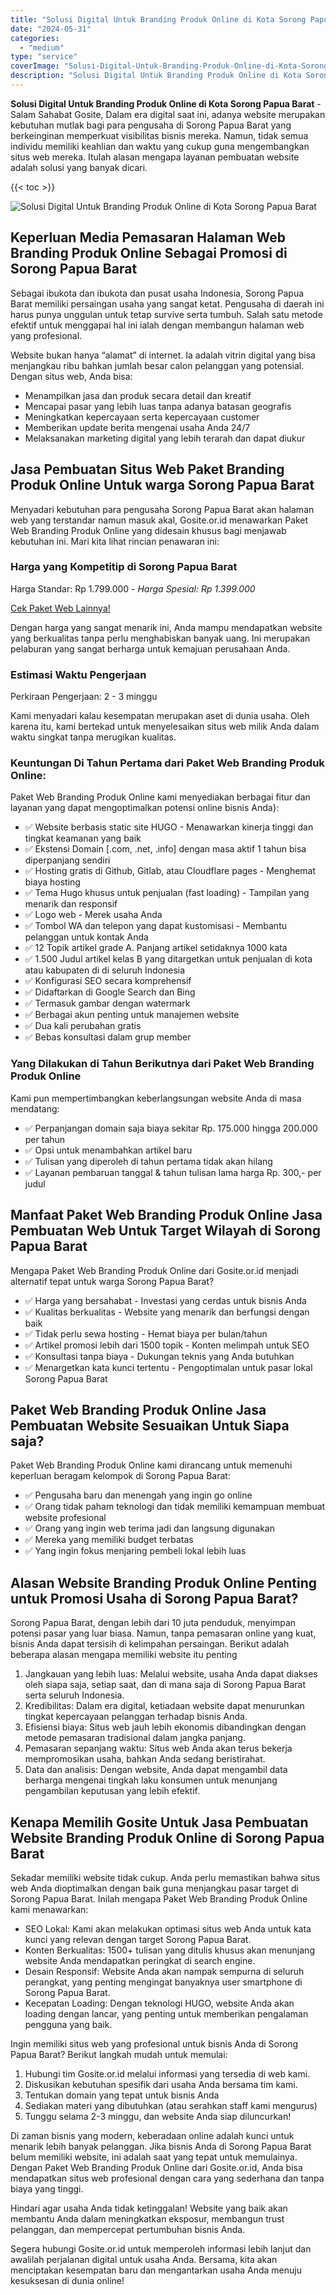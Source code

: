 ```yaml
---
title: "Solusi Digital Untuk Branding Produk Online di Kota Sorong Papua Barat"
date: "2024-05-31"
categories: 
  - "medium"
type: "service"
coverImage: "Solusi-Digital-Untuk-Branding-Produk-Online-di-Kota-Sorong-Papua-Barat.png"
description: "Solusi Digital Untuk Branding Produk Online di Kota Sorong Papua Barat. Segera hubungi Gosite.or.id untuk memperoleh informasi lebih lanjut dan awalilah perj..."
---
```


**Solusi Digital Untuk Branding Produk Online di Kota Sorong Papua Barat** - Salam Sahabat Gosite, Dalam era digital saat ini, adanya website merupakan kebutuhan mutlak bagi para pengusaha di Sorong Papua Barat yang berkeinginan memperkuat visibilitas bisnis mereka. Namun, tidak semua individu memiliki keahlian dan waktu yang cukup guna mengembangkan situs web mereka. Itulah alasan mengapa layanan pembuatan website adalah solusi yang banyak dicari.

{{< toc >}}

![Solusi Digital Untuk Branding Produk Online di Kota Sorong Papua Barat](/images/medium/Solusi-Digital-Untuk-Branding-Produk-Online-di-Kota-Sorong-Papua-Barat.png)

## Keperluan Media Pemasaran Halaman Web Branding Produk Online Sebagai Promosi di Sorong Papua Barat

Sebagai ibukota dan ibukota dan pusat usaha Indonesia, Sorong Papua Barat memiliki persaingan usaha yang sangat ketat. Pengusaha di daerah ini harus punya unggulan untuk tetap survive serta tumbuh. Salah satu metode efektif untuk menggapai hal ini ialah dengan membangun halaman web yang profesional.

Website bukan hanya “alamat” di internet. Ia adalah vitrin digital yang bisa menjangkau ribu bahkan jumlah besar calon pelanggan yang potensial. Dengan situs web, Anda bisa:

- Menampilkan jasa dan produk secara detail dan kreatif
- Mencapai pasar yang lebih luas tanpa adanya batasan geografis
- Meningkatkan kepercayaan serta kepercayaan customer
- Memberikan update berita mengenai usaha Anda 24/7
- Melaksanakan marketing digital yang lebih terarah dan dapat diukur

## Jasa Pembuatan Situs Web Paket Branding Produk Online Untuk warga Sorong Papua Barat

Menyadari kebutuhan para pengusaha Sorong Papua Barat akan halaman web yang terstandar namun masuk akal, Gosite.or.id menawarkan Paket Web Branding Produk Online yang didesain khusus bagi menjawab kebutuhan ini. Mari kita lihat rincian penawaran ini:

### Harga yang Kompetitip di Sorong Papua Barat

<a class="cta-button">Harga Standar: Rp 1.799.000 - <em>Harga Spesial: Rp 1.399.000</em></a>

<a href="/jasa-web/" class="cta-button">Cek Paket Web Lainnya!</a>

Dengan harga yang sangat menarik ini, Anda mampu mendapatkan website yang berkualitas tanpa perlu menghabiskan banyak uang. Ini merupakan pelaburan yang sangat berharga untuk kemajuan perusahaan Anda.

### Estimasi Waktu Pengerjaan

Perkiraan Pengerjaan: 2 - 3 minggu

Kami menyadari kalau kesempatan merupakan aset di dunia usaha. Oleh karena itu, kami bertekad untuk menyelesaikan situs web milik Anda dalam waktu singkat tanpa merugikan kualitas.

### Keuntungan Di Tahun Pertama dari Paket Web Branding Produk Online:

Paket Web Branding Produk Online kami menyediakan berbagai fitur dan layanan yang dapat mengoptimalkan potensi online bisnis Anda}:

- ✅ Website berbasis static site HUGO - Menawarkan kinerja tinggi dan tingkat keamanan yang baik
- ✅ Ekstensi Domain \[.com, .net, .info\] dengan masa aktif 1 tahun bisa diperpanjang sendiri
- ✅ Hosting gratis di Github, Gitlab, atau Cloudflare pages - Menghemat biaya hosting
- ✅ Tema Hugo khusus untuk penjualan (fast loading) - Tampilan yang menarik dan responsif
- ✅ Logo web - Merek usaha Anda
- ✅ Tombol WA dan telepon yang dapat kustomisasi - Membantu pelanggan untuk kontak Anda
- ✅ 12 Topik artikel grade A. Panjang artikel setidaknya 1000 kata
- ✅ 1.500 Judul artikel kelas B yang ditargetkan untuk penjualan di kota atau kabupaten di di seluruh Indonesia
- ✅ Konfigurasi SEO secara komprehensif
- ✅ Didaftarkan di Google Search dan Bing
- ✅ Termasuk gambar dengan watermark
- ✅ Berbagai akun penting untuk manajemen website
- ✅ Dua kali perubahan gratis
- ✅ Bebas konsultasi dalam grup member

### Yang Dilakukan di Tahun Berikutnya dari Paket Web Branding Produk Online

Kami pun mempertimbangkan keberlangsungan website Anda di masa mendatang:

- ✅ Perpanjangan domain saja biaya sekitar Rp. 175.000 hingga 200.000 per tahun
- ✅ Opsi untuk menambahkan artikel baru
- ✅ Tulisan yang diperoleh di tahun pertama tidak akan hilang
- ✅ Layanan pembaruan tanggal & tahun tulisan lama harga Rp. 300,- per judul

## Manfaat Paket Web Branding Produk Online Jasa Pembuatan Web Untuk Target Wilayah di Sorong Papua Barat

Mengapa Paket Web Branding Produk Online dari Gosite.or.id menjadi alternatif tepat untuk warga Sorong Papua Barat?

- ✅ Harga yang bersahabat - Investasi yang cerdas untuk bisnis Anda
- ✅ Kualitas berkualitas - Website yang menarik dan berfungsi dengan baik
- ✅ Tidak perlu sewa hosting - Hemat biaya per bulan/tahun
- ✅ Artikel promosi lebih dari 1500 topik - Konten melimpah untuk SEO
- ✅ Konsultasi tanpa biaya - Dukungan teknis yang Anda butuhkan
- ✅ Menargetkan kata kunci tertentu - Pengoptimalan untuk pasar lokal Sorong Papua Barat

## Paket Web Branding Produk Online Jasa Pembuatan Website Sesuaikan Untuk Siapa saja?

Paket Web Branding Produk Online kami dirancang untuk memenuhi keperluan beragam kelompok di Sorong Papua Barat:

- ✅ Pengusaha baru dan menengah yang ingin go online
- ✅ Orang tidak paham teknologi dan tidak memiliki kemampuan membuat website profesional
- ✅ Orang yang ingin web terima jadi dan langsung digunakan
- ✅ Mereka yang memiliki budget terbatas
- ✅ Yang ingin fokus menjaring pembeli lokal lebih luas

## Alasan Website Branding Produk Online Penting untuk Promosi Usaha di Sorong Papua Barat?

Sorong Papua Barat, dengan lebih dari 10 juta penduduk, menyimpan potensi pasar yang luar biasa. Namun, tanpa pemasaran online yang kuat, bisnis Anda dapat tersisih di kelimpahan persaingan. Berikut adalah beberapa alasan mengapa memiliki website itu penting

1. Jangkauan yang lebih luas: Melalui website, usaha Anda dapat diakses oleh siapa saja, setiap saat, dan di mana saja di Sorong Papua Barat serta seluruh Indonesia.
2. Kredibilitas: Dalam era digital, ketiadaan website dapat menurunkan tingkat kepercayaan pelanggan terhadap bisnis Anda.
3. Efisiensi biaya: Situs web jauh lebih ekonomis dibandingkan dengan metode pemasaran tradisional dalam jangka panjang.
4. Pemasaran sepanjang waktu: Situs web Anda akan terus bekerja mempromosikan usaha, bahkan Anda sedang beristirahat.
5. Data dan analisis: Dengan website, Anda dapat mengambil data berharga mengenai tingkah laku konsumen untuk menunjang pengambilan keputusan yang lebih efektif.

## Kenapa Memilih Gosite Untuk Jasa Pembuatan Website Branding Produk Online di Sorong Papua Barat

Sekadar memiliki website tidak cukup. Anda perlu memastikan bahwa situs web Anda dioptimalkan dengan baik guna menjangkau pasar target di Sorong Papua Barat. Inilah mengapa Paket Web Branding Produk Online kami menawarkan:

- SEO Lokal: Kami akan melakukan optimasi situs web Anda untuk kata kunci yang relevan dengan target Sorong Papua Barat.
- Konten Berkualitas: 1500+ tulisan yang ditulis khusus akan menunjang website Anda mendapatkan peringkat di search engine.
- Desain Responsif: Website Anda akan nampak sempurna di seluruh perangkat, yang penting mengingat banyaknya user smartphone di Sorong Papua Barat.
- Kecepatan Loading: Dengan teknologi HUGO, website Anda akan loading dengan lancar, yang penting untuk memberikan pengalaman pengguna yang baik.

Ingin memiliki situs web yang profesional untuk bisnis Anda di Sorong Papua Barat? Berikut langkah mudah untuk memulai:

1. Hubungi tim Gosite.or.id melalui informasi yang tersedia di web kami.
2. Diskusikan kebutuhan spesifik dari usaha Anda bersama tim kami.
3. Tentukan domain yang tepat untuk bisnis Anda
4. Sediakan materi yang dibutuhkan (atau serahkan staff kami mengurus)
5. Tunggu selama 2-3 minggu, dan website Anda siap diluncurkan!

Di zaman bisnis yang modern, keberadaan online adalah kunci untuk menarik lebih banyak pelanggan. Jika bisnis Anda di Sorong Papua Barat belum memiliki website, ini adalah saat yang tepat untuk memulainya. Dengan Paket Web Branding Produk Online dari Gosite.or.id, Anda bisa mendapatkan situs web profesional dengan cara yang sederhana dan tanpa biaya yang tinggi.

Hindari agar usaha Anda tidak ketinggalan! Website yang baik akan membantu Anda dalam meningkatkan eksposur, membangun trust pelanggan, dan mempercepat pertumbuhan bisnis Anda.

Segera hubungi Gosite.or.id untuk memperoleh informasi lebih lanjut dan awalilah perjalanan digital untuk usaha Anda. Bersama, kita akan menciptakan kesempatan baru dan mengantarkan usaha Anda menuju kesuksesan di dunia online!